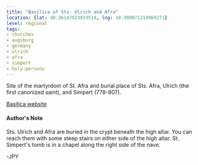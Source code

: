 ```yaml
---
title: "Basilica of Sts. Ulrich and Afra"
location: {lat: 48.36147923933514, lng: 10.900071214969271}
level: regional
tags:
- churches
- augsburg
- germany
- ulrich
- afra
- simpert
- holy-persons
---
```


Site of the martyrdom of St. Afra and burial place of Sts. Afra, Ulrich (the first canonized saint), and Simpert (778-807).

[Basilica website](https://ulrich-afra-anton.de)

#### Author's Note

Sts. Ulrich and Afra are buried in the crypt beneath the high altar.  You can reach them with some steep stairs on either side of the high altar.  St. Simpert's tomb is in a chapel along the right side of the nave.

-JPY

